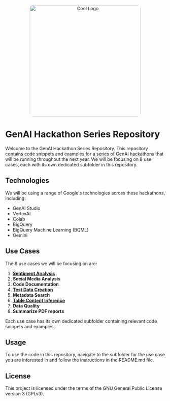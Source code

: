 <p align="center">
<img src="https://github.com/andrewankenobi/DataGenAIHackaton/blob/main/logo.png" width="350" height="350" alt="Cool Logo" style="border-radius: 10px;">
</p>

# GenAI Hackathon Series Repository

Welcome to the GenAI Hackathon Series Repository. This repository contains code snippets and examples for a series of GenAI hackathons that will be running throughout the next year. We will be focusing on 8 use cases, each with its own dedicated subfolder in this repository.

## Technologies

We will be using a range of Google's technologies across these hackathons, including:

- GenAI Studio
- VertexAI
- Colab
- BigQuery
- BigQuery Machine Learning (BQML)
- Gemini

## Use Cases

The 8 use cases we will be focusing on are:

1. [**Sentiment Analysis**](https://github.com/andrewankenobi/DataGenAIHackaton/tree/main/1.Sentiment%20Analysis)
2. **Social Media Analysis**
3. **Code Documentation**
4. [**Test Data Creation**](https://github.com/andrewankenobi/DataGenAIHackaton/tree/main/4.Test%20Data%20Creation)
5. **Metadata Search**
6. [**Table Content Inference**](https://github.com/andrewankenobi/DataGenAIHackaton/tree/main/6.Table%20Content%20Inference)
7. **Data Quality**
8. **Summarize PDF reports**

Each use case has its own dedicated subfolder containing relevant code snippets and examples.

## Usage

To use the code in this repository, navigate to the subfolder for the use case you are interested in and follow the instructions in the README.md file.


## License

This project is licensed under the terms of the GNU General Public License version 3 (GPLv3).
